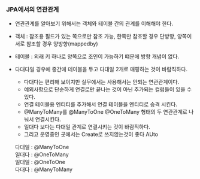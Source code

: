 ### JPA에서의 연관관계

- 연관관계를 알아보기 위해서는 객체와 테이블 간의 관계를 이해해야 한다.
- 객체 : 참조용 필드가 있는 쪽으로만 참조 가능, 한쪽만 참조할 경우 단방향, 양쪽이 서로 참조할 경우 양방향(mappedby)
- 테이블 : 외래 키 하나로 양쪽으로 조인이 가능하기 떄문에 방향 개념이 없다.
- 다대다일 경우에 중간에 테이블을 두고 다대일 2개로 매핑하는 것이 바람직하다.
  - 다대다는 편리해 보이지만 실무에서는 사용해서는 안되는 연관관계이다.
  - 예외사항으로 단순하게 연결로만 끝나는 것이 아닌 추가되는 컬럼들이 있을 수 있다.
  - 연결 테이블용 엔티티를 추가해서 연결 테이블을 엔티티로 승격 시킨다.
  - @ManyToMany를 @ManyToOne @OneToMany 형태의 두 연관관계로 나눠서 연결시킨다.
  - 일대다 보다는 다대일 관계로 연결시키는 것이 바람직하다.
  - 그리고 운영중인 곳에서는 Create로 쓰지않는것이 좋다 AUto 

  다대일 : @ManyToOne <br>
  일대다 : @OneToMany <br>
  일대일 : @OneToOne <br>
  다대다 : @ManyToMany
